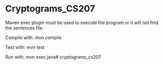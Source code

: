 # Cryptograms_CS207

Maven exec plugin must be used to execute the program or it will not find the sentences file.


Compile with:   mvn compile

Test with:      mvn test

Run with:       mvn exec:java# cryptograms_cs207
